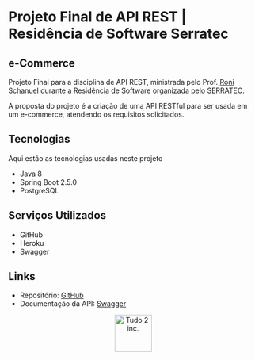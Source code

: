 # Projeto Final de API REST | Residência de Software Serratec

## e-Commerce

Projeto Final para a disciplina de API REST, ministrada pelo Prof. [Roni Schanuel](https://github.com/roni-info) durante a Residência de Software organizada pelo SERRATEC.

A proposta do projeto é a criação de uma API RESTful para ser usada em um e-commerce, atendendo os requisitos solicitados.

## Tecnologias

Aqui estão as tecnologias usadas neste projeto

- Java 8
- Spring Boot 2.5.0
- PostgreSQL

## Serviços Utilizados
 
- GitHub
- Heroku
- Swagger

## Links

- Repositório: [GitHub](https://github.com/T2-IT/api-ecommerce)
- Documentação da API: [Swagger](https://residencia-ecommerce.herokuapp.com/swagger-ui/index.html#)


<p align="center">
  <img src="https://github.com/T2-Inc/logo/blob/main/T2%20Inc%20Logo.svg"
       alt="Tudo 2 inc."
       height="75"
       width="75"
  />
</p>
